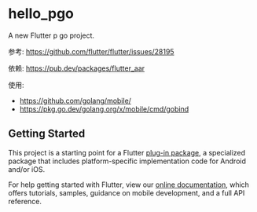 # hello_pgo

A new Flutter p go project.

参考: https://github.com/flutter/flutter/issues/28195

依赖: https://pub.dev/packages/flutter_aar

使用: 
- https://github.com/golang/mobile/
- https://pkg.go.dev/golang.org/x/mobile/cmd/gobind

## Getting Started

This project is a starting point for a Flutter
[plug-in package](https://flutter.dev/developing-packages/),
a specialized package that includes platform-specific implementation code for
Android and/or iOS.

For help getting started with Flutter, view our
[online documentation](https://flutter.dev/docs), which offers tutorials,
samples, guidance on mobile development, and a full API reference.

